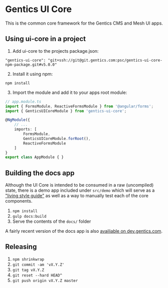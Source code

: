 # Gentics UI Core

This is the common core framework for the Gentics CMS and Mesh UI apps.

## Using ui-core in a project

1. Add ui-core to the projects package.json:
```
"gentics-ui-core": "git+ssh://git@git.gentics.com:psc/gentics-ui-core-npm-package.git#v5.0.0"
```
2. Install it using npm:
```
npm install
```
3. Import the module and add it to your apps root module:
```TypeScript
// app.module.ts
import { FormsModule, ReactiveFormsModule } from '@angular/forms';
import { GenticsUICoreModule } from 'gentics-ui-core';

@NgModule({
    // ...
    imports: [
        FormsModule,
        GenticsUICoreModule.forRoot(),
        ReactiveFormsModule
    ]
}
export class AppModule { }
```

## Building the docs app

Although the UI Core is intended to be consumed in a raw (uncompiled) state, there is a demo app
included under `src/demo` which will serve as a ["living style guide"](https://uxmag.com/articles/anchoring-your-design-language-in-a-live-style-guide)
as well as a way to manually test each of the core components.

1. `npm install`
2. `gulp docs:build`
3. Serve the contents of the `docs/` folder

A fairly recent version of the docs app is also [availiable on dev.gentics.com](https://dev.gentics.com/gentics-ui-core/).

## Releasing

1. `npm shrinkwrap`
2. `git commit -am 'vX.Y.Z'`
3. `git tag vX.Y.Z`
4. `git reset --hard HEAD^`
5. `git push origin vX.Y.Z master`
